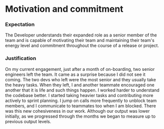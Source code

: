 # Motivation and commitment

### Expectation
The Developer understands their expanded role as a senior member of the team and is capable of motivating their team and maintaining their team's energy level and commitment throughout the course of a release or project.

### Justification
On my current engagement, just after a month of on-boarding, two senior engineers left the team. It came as a surprise because I did not see it coming. The two devs who left were the most senior and they usually take the heavy tasks. When they left, I and another teammate encouraged one another that it is life and such things happen. I worked harder to understand the codebase better. I started taking heavier tasks and contributing more actively to sprint planning. I jump on calls more frequently to unblock team members, and I communicate to teammates too when I am blocked. There was this new cohesiveness in our work. Although our output was lower initially, as we progressed through the months we began to measure up to previous output levels. 
